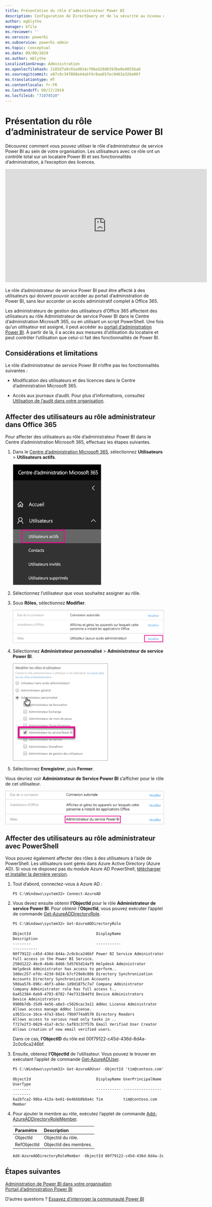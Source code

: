 ```yaml
---
title: Présentation du rôle d’administrateur Power BI
description: Configuration de DirectQuery et de la sécurité au niveau des lignes pour les jeux de données importés dans le service Power BI
author: mgblythe
manager: kfile
ms.reviewer: ''
ms.service: powerbi
ms.subservice: powerbi-admin
ms.topic: conceptual
ms.date: 09/09/2019
ms.author: mblythe
LocalizationGroup: Administration
ms.openlocfilehash: 2185d7a9c91ed014cf0bed29d6393be0e40556a8
ms.sourcegitcommit: a97c0c34f888e44abf4c9aa657ec9463a32be06f
ms.translationtype: HT
ms.contentlocale: fr-FR
ms.lasthandoff: 09/17/2019
ms.locfileid: "71074510"
---
```

# <a name="understanding-the-power-bi-service-administrator-role"></a>Présentation du rôle d’administrateur de service Power BI

Découvrez comment vous pouvez utiliser le rôle d’administrateur de service Power BI au sein de votre organisation. Les utilisateurs avec ce rôle ont un contrôle total sur un locataire Power BI et ses fonctionnalités d’administration, à l’exception des licences.

<iframe width="640" height="360" src="https://www.youtube.com/embed/PQRbdJgEm3k?showinfo=0" frameborder="0" allowfullscreen></iframe>

Le rôle d’administrateur de service Power BI peut être affecté à des utilisateurs qui doivent pouvoir accéder au portail d’administration de Power BI, sans leur accorder un accès administratif complet à Office 365.

Les administrateurs de gestion des utilisateurs d’Office 365 affectent des utilisateurs au rôle Administrateur de service Power BI dans le Centre d’administration Microsoft 365, ou en utilisant un script PowerShell. Une fois qu’un utilisateur est assigné, il peut accéder au [portail d’administration Power BI](service-admin-portal.md). À partir de là, il a accès aux mesures d’utilisation du locataire et peut contrôler l’utilisation que celui-ci fait des fonctionnalités de Power BI.

## <a name="limitations-and-considerations"></a>Considérations et limitations

Le rôle d’administrateur de service Power BI n’offre pas les fonctionnalités suivantes :

* Modification des utilisateurs et des licences dans le Centre d’administration Microsoft 365.

* Accès aux journaux d’audit. Pour plus d’informations, consultez [Utilisation de l’audit dans votre organisation](service-admin-auditing.md).

## <a name="assign-users-to-the-admin-role-in-office-365"></a>Affecter des utilisateurs au rôle administrateur dans Office 365

Pour affecter des utilisateurs au rôle d’administrateur Power BI dans le Centre d’administration Microsoft 365, effectuez les étapes suivantes.

1. Dans le [Centre d’administration Microsoft 365](https://portal.office.com/adminportal/home#/homepage), sélectionnez **Utilisateurs** > **Utilisateurs actifs**.

    ![Centre d'administration Microsoft 365](media/service-admin-role/powerbi-admin-users.png)

1. Sélectionnez l’utilisateur que vous souhaitez assigner au rôle.

1. Sous **Rôles**, sélectionnez **Modifier**.

    ![Modifier les rôles](media/service-admin-role/powerbi-admin-edit-roles.png)

1. Sélectionnez **Administrateur personnalisé** > **Administrateur de service Power BI**.

    ![Administrateur du service Power BI](media/service-admin-role/powerbi-admin-role.png)

1. Sélectionnez **Enregistrer**, puis **Fermer**.

Vous devriez voir **Administrateur de Service Power BI** s’afficher pour le rôle de cet utilisateur.

![Rôles](media/service-admin-role/powerbi-admin-role-set.png)

## <a name="assign-users-to-the-admin-role-with-powershell"></a>Affecter des utilisateurs au rôle administrateur avec PowerShell

Vous pouvez également affecter des rôles à des utilisateurs à l’aide de PowerShell. Les utilisateurs sont gérés dans Azure Active Directory (Azure AD). Si vous ne disposez pas du module Azure AD PowerShell, [télécharger et installer la dernière version](https://www.powershellgallery.com/packages/AzureAD/).

1. Tout d’abord, connectez-vous à Azure AD :
   ```
   PS C:\Windows\system32> Connect-AzureAD
   ```

1. Vous devez ensuite obtenir **l’ObjectId** pour le rôle **Administrateur de service Power BI**. Pour obtenir l’**ObjectId**, vous pouvez exécuter l’applet de commande [Get-AzureADDirectoryRole](/powershell/module/azuread/get-azureaddirectoryrole).

    ```
    PS C:\Windows\system32> Get-AzureADDirectoryRole

    ObjectId                             DisplayName                        Description
    --------                             -----------                        -----------
    00f79122-c45d-436d-8d4a-2c0c6ca246bf Power BI Service Administrator     Full access in the Power BI Service.
    250d1222-4bc0-4b4b-8466-5d5765d14af9 Helpdesk Administrator             Helpdesk Administrator has access to perform..
    3ddec257-efdc-423d-9d24-b7cf29e0c86b Directory Synchronization Accounts Directory Synchronization Accounts
    50daa576-896c-4bf3-a84e-1d9d1875c7a7 Company Administrator              Company Administrator role has full access t..
    6a452384-6eb9-4793-8782-f4e7313b4dfd Device Administrators              Device Administrators
    9900b7db-35d9-4e56-a8e3-c5026cac3a11 AdHoc License Administrator        Allows access manage AdHoc license.
    a3631cce-16ce-47a3-bbe1-79b9774a0570 Directory Readers                  Allows access to various read only tasks in ..
    f727e2f3-0829-41a7-8c5c-5af83c37f57b Email Verified User Creator        Allows creation of new email verified users.
    ```

    Dans ce cas, **l’ObjectID** du rôle est 00f79122-c45d-436d-8d4a-2c0c6ca246bf.

1. Ensuite, obtenez **l’ObjectId** de l’utilisateur. Vous pouvez le trouver en exécutant l’applet de commande [Get-AzureADUser](/powershell/module/azuread/get-azureaduser).

    ```
    PS C:\Windows\system32> Get-AzureADUser -ObjectId 'tim@contoso.com'

    ObjectId                             DisplayName UserPrincipalName      UserType
    --------                             ----------- -----------------      --------
    6a2bfca2-98ba-413a-be61-6e4bbb8b8a4c Tim         tim@contoso.com        Member
    ```

1. Pour ajouter le membre au rôle, exécutez l’applet de commande [Add-AzureADDirectoryRoleMember](/powershell/module/azuread/add-azureaddirectoryrolemember).

    | Paramètre | Description |
    | --- | --- |
    | ObjectId |ObjectId du rôle. |
    | RefObjectId |ObjectId des membres. |

    ```powershell
    Add-AzureADDirectoryRoleMember -ObjectId 00f79122-c45d-436d-8d4a-2c0c6ca246bf -RefObjectId 6a2bfca2-98ba-413a-be61-6e4bbb8b8a4c
    ```

## <a name="next-steps"></a>Étapes suivantes

[Administration de Power BI dans votre organisation](service-admin-administering-power-bi-in-your-organization.md)  
[Portail d’administration Power BI](service-admin-portal.md)  

D’autres questions ? [Essayez d’interroger la communauté Power BI](http://community.powerbi.com/)
